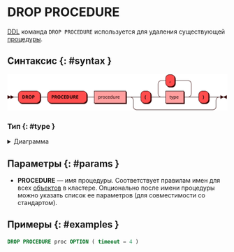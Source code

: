# DROP PROCEDURE 

[DDL](ddl.md) команда `DROP PROCEDURE` используется для удаления существующей
[процедуры](../../overview/glossary.md#stored_procedure).

## Синтаксис {: #syntax }

![DROP PROCEDURE](../../images/ebnf/drop_procedure.svg)

### Тип {: #type }

<details><summary>Диаграмма</summary><p>
![Type](../../images/ebnf/type.svg)
</p></details>

## Параметры {: #params }

* **PROCEDURE** — имя процедуры. Соответствует правилам имен для всех [объектов](object.md)
  в кластере. Опционально после имени процедуры можно указать список ее параметров (для
  совместимости со стандартом).

## Примеры  {: #examples }

```sql
DROP PROCEDURE proc OPTION ( timeout = 4 )
```
